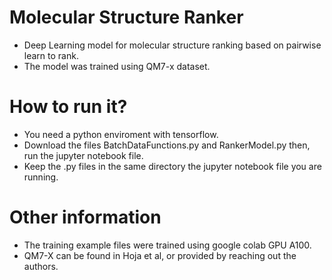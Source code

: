 # Molecular Structure Ranker
* Deep Learning model for molecular structure ranking based on pairwise learn to rank.
* The model was trained using QM7-x dataset.
# How to run it?
* You need a python enviroment with tensorflow.
* Download the files BatchDataFunctions.py and RankerModel.py then, run the jupyter notebook file.
* Keep the .py files in the same directory the jupyter notebook file you are running.
# Other information
* The training example files were trained using google colab GPU A100.
* QM7-X can be found in Hoja et al, or provided by reaching out the authors.

